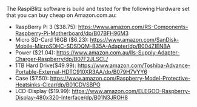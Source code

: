 The RaspiBlitz software is build and tested for the following Hardware set that you can buy cheap on Amazon.com.au:

* RaspBerry Pi 3 ($38.75): https://www.amazon.com/RS-Components-Raspberry-Pi-Motherboard/dp/B07BFH96M3
* Micro SD-Card 16GB ($6.23): https://www.amazon.com/SanDisk-Mobile-MicroSDHC-SDSDQM-B35A-Adapter/dp/B004ZIENBA
* Power ($21.04): https://www.amazon.com.au/Ils-Supply-Adapter-Charger-Raspberry/dp/B07F2JLSCL/
* 1TB Hard Drive($49.99): https://www.amazon.com/Toshiba-Advance-Portable-External-HDTC910XR3AA/dp/B079H7VYY6
* Case ($7.50): https://www.amazon.com/Raspberry-Model-Protective-Heatsinks-Clear/dp/B01CDVSBPO
* LCD-Display ($19.99): https://www.amazon.com/ELEGOO-Raspberry-Display-480x320-Interface/dp/B01N3JROH8
